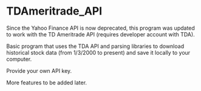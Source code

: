 # TDAmeritrade_API
Since the Yahoo Finance API is now deprecated, this program was updated to work with the TD Ameritrade API (requires developer account with TDA). 

Basic program that uses the TDA API and parsing libraries to download historical stock data (from 1/3/2000 to present) and save it locally to your computer.  

Provide your own API key.  

More features to be added later.
